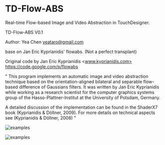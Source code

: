 # TD-Flow-ABS
Real-time Flow-based Image and Video Abstraction in TouchDesigner.

TD-Flow-ABS V0.1

Author: Yea Chen <yeataro@gmail.com>

base on Jan Eric Kyprianidis' flowabs. (Not a perfect transplant)

Original code by Jan Eric Kyprianidis <www.kyprianidis.com>  <https://code.google.com/p/flowabs>

"
This program implements an automatic image and video abstraction technique based on the orientation-aligned bilateral and separable flow-based difference of Gaussians filters. It was written by Jan Eric Kyprianidis while working as a research scientist for the computer graphics systems group of the Hasso-Plattner-Institut at the University of Potsdam, Germany.

A detailed discussion of the implementation can be found in the ShaderX7 book (Kyprianidis & Döllner, 2009). For more details on technical aspects see (Kyprianidis & Döllner, 2008)
"

![examples](https://raw.githubusercontent.com/yeataro/TD-Flow-ABS/master/imgs/2017-12-13_174726.png)

![examples](https://raw.githubusercontent.com/yeataro/TD-Flow-ABS/master/imgs/null.jpg)

